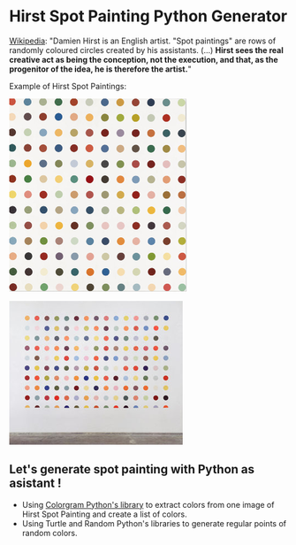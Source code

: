 # Hirst Spot Painting Python Generator




[Wikipedia](https://en.wikipedia.org/wiki/Damien_Hirst):
"Damien Hirst is an English artist. 
"Spot paintings" are rows of randomly coloured circles created by his assistants. (...) **Hirst sees the real creative act as being the conception, not the execution, and that, as the progenitor of the idea, he is therefore the artist.**"

Example of Hirst Spot Paintings: 

![Spot Painting](https://github.com/elisepitel/hirst_painting_generator/blob/main/spot_painting.jpg)

![Spot Painting](https://github.com/elisepitel/hirst_painting_generator/blob/main/spot_painting_1.jpg)


## Let's generate spot painting with Python as asistant !

- Using [Colorgram Python's library](https://pypi.org/project/colorgram.py/) to extract colors from one image of Hirst Spot Painting and create a list of colors.
- Using Turtle and Random Python's libraries to generate regular points of random colors. 
